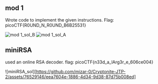 ## mod 1
Wrote code to implement the given instructions. Flag: picoCTF{R0UND_N_R0UND_B6B25531}

![mod 1_sol_B](https://github.com/mizar-0/Cryptonite-JTP-2/assets/76529146/c7ab72f3-2218-45db-bb03-a9fed6d6e398)
![mod 1_sol_A](https://github.com/mizar-0/Cryptonite-JTP-2/assets/76529146/f05ddad5-b21d-4808-99e3-2166f6ccfa90)

## miniRSA
used an online RSA decoder.
flag: picoCTF{n33d_a_lArg3r_e_606ce004}

![miniRSA_sol][https://github.com/mizar-0/Cryptonite-JTP-2/assets/76529146/eea7604e-1886-4d34-9d38-87d75b008ed]


